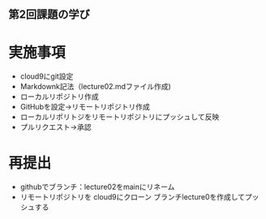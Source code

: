 ## 第2回課題の学び
# 実施事項

- cloud9にgit設定
- Markdownk記法（lecture02.mdファイル作成)
- ローカルリポジトリ作成
- GitHubを設定→リモートリポジトリ作成
- ローカルリポリトジをリモートリポジトリにプッシュして反映
- プルリクエスト→承認

# 再提出

- githubでブランチ：lecture02をmainにリネーム
- リモートリポジトリを  cloud9にクローン
ブランチlecture0を作成してプッシュする
